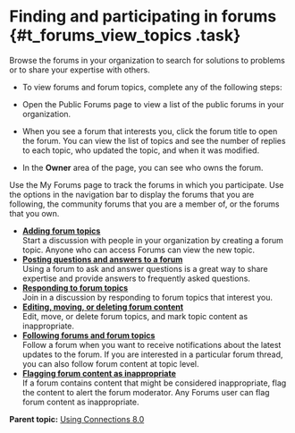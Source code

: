# Finding and participating in forums {#t_forums_view_topics .task}

Browse the forums in your organization to search for solutions to problems or to share your expertise with others.

-   To view forums and forum topics, complete any of the following steps:
-   Open the Public Forums page to view a list of the public forums in your organization.

-   When you see a forum that interests you, click the forum title to open the forum. You can view the list of topics and see the number of replies to each topic, who updated the topic, and when it was modified.

-   In the **Owner** area of the page, you can see who owns the forum.


Use the My Forums page to track the forums in which you participate. Use the options in the navigation bar to display the forums that you are following, the community forums that you are a member of, or the forums that you own.

-   **[Adding forum topics](../forums/t_forums_add_topic.md)**  
Start a discussion with people in your organization by creating a forum topic. Anyone who can access Forums can view the new topic.
-   **[Posting questions and answers to a forum](../forums/c_forums_post_q_and_as.md)**  
Using a forum to ask and answer questions is a great way to share expertise and provide answers to frequently asked questions.
-   **[Responding to forum topics](../forums/t_forums_topic_respond.md)**  
Join in a discussion by responding to forum topics that interest you.
-   **[Editing, moving, or deleting forum content](../forums/t_forums_working_with_topics2.md)**  
Edit, move, or delete forum topics, and mark topic content as inappropriate.
-   **[Following forums and forum topics](../forums/t_forums_follow_forum.md)**  
Follow a forum when you want to receive notifications about the latest updates to the forum. If you are interested in a particular forum thread, you can also follow forum content at topic level.
-   **[Flagging forum content as inappropriate](../forums/t_forums_mark_inappropriate.md)**  
If a forum contains content that might be considered inappropriate, flag the content to alert the forum moderator. Any Forums user can flag forum content as inappropriate.

**Parent topic:** [Using Connections 8.0](../welcome/welcome_end_user.md)

